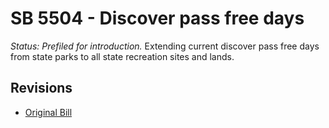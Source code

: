 # SB 5504 - Discover pass free days
*Status: Prefiled for introduction.*
Extending current discover pass free days from state parks to all state recreation sites and lands.

## Revisions
* [Original Bill](1/)